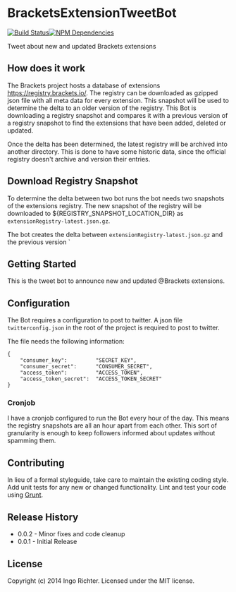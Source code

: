 # BracketsExtensionTweetBot

[![Build Status](https://secure.travis-ci.org/ingorichter/BracketsExtensionTweetBot.svg?branch=master)](http://travis-ci.org/ingorichter/BracketsExtensionTweetBot)[![NPM Dependencies](https://david-dm.org/ingorichter/BracketsExtensionTweetBot.svg?style=flat)](https://david-dm.org/ingorichter/BracketsExtensionTweetBot)

Tweet about new and updated Brackets extensions

## How does it work
The Brackets project hosts a database of extensions https://registry.brackets.io/. The registry can be downloaded as gzipped json file with all meta data for every extension. This snapshot will be used to determine the delta to an older version of the registry.
This Bot is downloading a registry snapshot and compares it with a previous version of a registry snapshot to find the extensions that have been added, deleted or updated.

Once the delta has been determined, the latest registry will be archived into another directory. This is done to have some historic data, since the official registry doesn't archive and version their entries.

## Download Registry Snapshot
To determine the delta between two bot runs the bot needs two snapshots of the extensions registry.
The new snapshot of the registry will be downloaded to ${REGISTRY_SNAPSHOT_LOCATION_DIR} as `extensionRegistry-latest.json.gz`.

The bot creates the delta between `extensionRegistry-latest.json.gz` and the previous version `
## Getting Started
This is the tweet bot to announce new and updated @Brackets extensions.

## Configuration
The Bot requires a configuration to post to twitter. A json file `twitterconfig.json` in the root of the project is required to post to twitter.

The file needs the following information:
```
{
    "consumer_key":         "SECRET_KEY",
    "consumer_secret":      "CONSUMER_SECRET",
    "access_token":         "ACCESS_TOKEN",
    "access_token_secret":  "ACCESS_TOKEN_SECRET"
}
```

### Cronjob
I have a cronjob configured to run the Bot every hour of the day. This means the registry snapshots are all an hour apart from each other. This sort of granularity is enough to keep followers informed about updates without spamming them.

## Contributing
In lieu of a formal styleguide, take care to maintain the existing coding style. Add unit tests for any new or changed functionality. Lint and test your code using [Grunt](http://gruntjs.com/).

## Release History
- 0.0.2 - Minor fixes and code cleanup
- 0.0.1 - Initial Release

## License
Copyright (c) 2014 Ingo Richter. Licensed under the MIT license.
